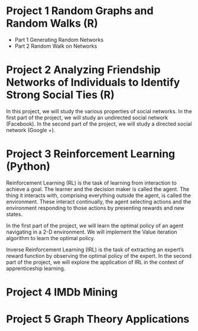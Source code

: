 # Project 1 Random Graphs and Random Walks (R)

- Part 1 Generating Random Networks
- Part 2 Random Walk on Networks

# Project 2 Analyzing Friendship Networks of Individuals to Identify Strong Social Ties (R)
In this project, we will study the various properties of social networks. In the first part of the project, we will study an undirected social network (Facebook). In the second part of the project, we will study a directed social network (Google +).

# Project 3 Reinforcement Learning (Python)
Reinforcement Learning (RL) is the task of learning from interaction to achieve a goal. The learner and the decision maker is called the agent. The thing it interacts with, comprising everything outside the agent, is called the environment. These interact continually, the agent selecting actions and the environment responding to those actions by presenting rewards and new states.

In the first part of the project, we will learn the optimal policy of an agent navigating in a 2-D environment. We will implement the Value iteration algorithm to learn the optimal policy.

Inverse Reinforcement Learning (IRL) is the task of extracting an expert’s reward function by observing the optimal policy of the expert. In the second part of the project, we will explore the application of IRL in the context of apprenticeship learning.

# Project 4 IMDb Mining

# Project 5 Graph Theory Applications
